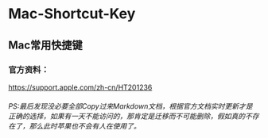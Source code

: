 # Mac-Shortcut-Key  
## Mac常用快捷键  
### 官方资料：  
https://support.apple.com/zh-cn/HT201236  
###### PS:最后发现没必要全部Copy过来Markdown文档，根据官方文档实时更新才是正确的选择，如果有一天不能访问的，那肯定是迁移而不可能删除，假如真的不存在了，那么此时苹果也不会有人在使用了。

